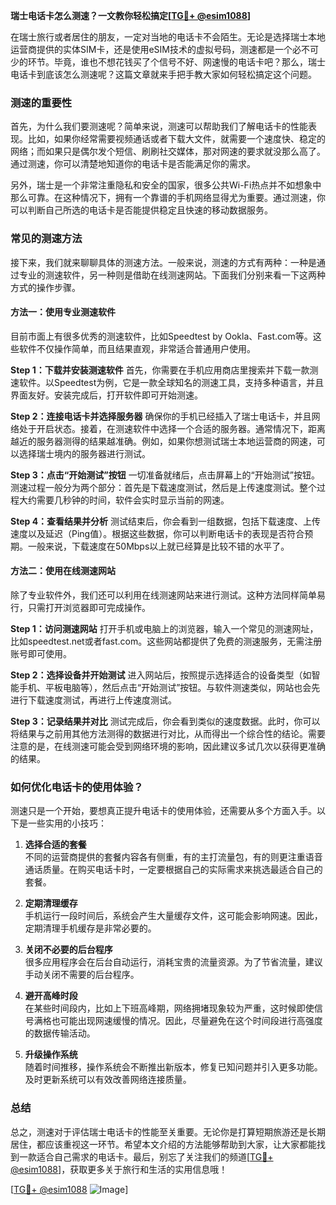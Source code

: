 **瑞士电话卡怎么测速？一文教你轻松搞定[[TG💪+ @esim1088](https://t.me/s/esim1088)]**

在瑞士旅行或者居住的朋友，一定对当地的电话卡不会陌生。无论是选择瑞士本地运营商提供的实体SIM卡，还是使用eSIM技术的虚拟号码，测速都是一个必不可少的环节。毕竟，谁也不想花钱买了个信号不好、网速慢的电话卡吧？那么，瑞士电话卡到底该怎么测速呢？这篇文章就来手把手教大家如何轻松搞定这个问题。

### 测速的重要性

首先，为什么我们要测速呢？简单来说，测速可以帮助我们了解电话卡的性能表现。比如，如果你经常需要视频通话或者下载大文件，就需要一个速度快、稳定的网络；而如果只是偶尔发个短信、刷刷社交媒体，那对网速的要求就没那么高了。通过测速，你可以清楚地知道你的电话卡是否能满足你的需求。

另外，瑞士是一个非常注重隐私和安全的国家，很多公共Wi-Fi热点并不如想象中那么可靠。在这种情况下，拥有一个靠谱的手机网络显得尤为重要。通过测速，你可以判断自己所选的电话卡是否能提供稳定且快速的移动数据服务。

### 常见的测速方法

接下来，我们就来聊聊具体的测速方法。一般来说，测速的方式有两种：一种是通过专业的测速软件，另一种则是借助在线测速网站。下面我们分别来看一下这两种方式的操作步骤。

#### 方法一：使用专业测速软件

目前市面上有很多优秀的测速软件，比如Speedtest by Ookla、Fast.com等。这些软件不仅操作简单，而且结果直观，非常适合普通用户使用。

**Step 1：下载并安装测速软件**
首先，你需要在手机应用商店里搜索并下载一款测速软件。以Speedtest为例，它是一款全球知名的测速工具，支持多种语言，并且界面友好。安装完成后，打开软件即可开始测速。

**Step 2：连接电话卡并选择服务器**
确保你的手机已经插入了瑞士电话卡，并且网络处于开启状态。接着，在测速软件中选择一个合适的服务器。通常情况下，距离越近的服务器测得的结果越准确。例如，如果你想测试瑞士本地运营商的网速，可以选择瑞士境内的服务器进行测试。

**Step 3：点击“开始测试”按钮**
一切准备就绪后，点击屏幕上的“开始测试”按钮。测速过程一般分为两个部分：首先是下载速度测试，然后是上传速度测试。整个过程大约需要几秒钟的时间，软件会实时显示当前的网速。

**Step 4：查看结果并分析**
测试结束后，你会看到一组数据，包括下载速度、上传速度以及延迟（Ping值）。根据这些数据，你可以判断电话卡的表现是否符合预期。一般来说，下载速度在50Mbps以上就已经算是比较不错的水平了。

#### 方法二：使用在线测速网站

除了专业软件外，我们还可以利用在线测速网站来进行测试。这种方法同样简单易行，只需打开浏览器即可完成操作。

**Step 1：访问测速网站**
打开手机或电脑上的浏览器，输入一个常见的测速网址，比如speedtest.net或者fast.com。这些网站都提供了免费的测速服务，无需注册账号即可使用。

**Step 2：选择设备并开始测试**
进入网站后，按照提示选择适合的设备类型（如智能手机、平板电脑等），然后点击“开始测试”按钮。与软件测速类似，网站也会先进行下载速度测试，再进行上传速度测试。

**Step 3：记录结果并对比**
测试完成后，你会看到类似的速度数据。此时，你可以将结果与之前用其他方法测得的数据进行对比，从而得出一个综合性的结论。需要注意的是，在线测速可能会受到网络环境的影响，因此建议多试几次以获得更准确的结果。

### 如何优化电话卡的使用体验？

测速只是一个开始，要想真正提升电话卡的使用体验，还需要从多个方面入手。以下是一些实用的小技巧：

1. **选择合适的套餐**  
   不同的运营商提供的套餐内容各有侧重，有的主打流量包，有的则更注重语音通话质量。在购买电话卡时，一定要根据自己的实际需求来挑选最适合自己的套餐。

2. **定期清理缓存**  
   手机运行一段时间后，系统会产生大量缓存文件，这可能会影响网速。因此，定期清理手机缓存是非常必要的。

3. **关闭不必要的后台程序**  
   很多应用程序会在后台自动运行，消耗宝贵的流量资源。为了节省流量，建议手动关闭不需要的后台程序。

4. **避开高峰时段**  
   在某些时间段内，比如上下班高峰期，网络拥堵现象较为严重，这时候即使信号满格也可能出现网速缓慢的情况。因此，尽量避免在这个时间段进行高强度的数据传输活动。

5. **升级操作系统**  
   随着时间推移，操作系统会不断推出新版本，修复已知问题并引入更多功能。及时更新系统可以有效改善网络连接质量。

### 总结

总之，测速对于评估瑞士电话卡的性能至关重要。无论你是打算短期旅游还是长期居住，都应该重视这一环节。希望本文介绍的方法能够帮助到大家，让大家都能找到一款适合自己需求的电话卡。最后，别忘了关注我们的频道[[TG💪+ @esim1088](https://t.me/s/esim1088)]，获取更多关于旅行和生活的实用信息哦！

[[TG💪+ @esim1088](https://t.me/s/esim1088) ![Image](https://i.postimg.cc/4NQfJmqS/Snipaste-2025-05-13-00-14-12.png)]